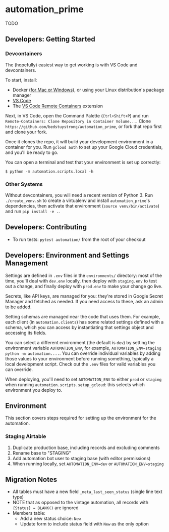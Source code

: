 # automation_prime

TODO

## Developers: Getting Started

### Devcontainers

The (hopefully) easiest way to get working is with VS Code and devcontainers.

To start, install:

* Docker ([for Mac or Windows](https://www.docker.com/products/docker-desktop)), or using your Linux distribution's package manager
* [VS Code](https://code.visualstudio.com/)
* The [VS Code Remote Containers](https://marketplace.visualstudio.com/items?itemName=ms-vscode-remote.remote-containers) extension

Next, in VS Code, open the Command Palette (`Ctrl+Shift+P`) and run `Remote-Containers: Clone Repository in Container Volume...`. Clone `https://github.com/bedstuystrong/automation_prime`, or fork that repo first and clone your fork.

Once it clones the repo, it will build your development environment in a container for you. Run `gcloud auth` to set up your Google Cloud credentials, and you'll be ready to go.

You can open a terminal and test that your environment is set up correctly:

```
$ python -m automation.scripts.local -h
```

### Other Systems

Without devcontainers, you will need a recent version of Python 3. Run `./create_venv.sh` to create a virtualenv and install `automation_prime`'s dependencies, then activate that environment (`source venv/bin/activate`) and run `pip install -e .`.

## Developers: Contributing
- To run tests: `pytest automation/` from the root of your checkout

## Developers: Environment and Settings Management

Settings are defined in `.env` files in the `environments/` directory: most of the time, you'll deal with `dev.env` locally, then deploy with `staging.env` to test out a change, and finally deploy with `prod.env` to make your change go live.

Secrets, like API keys, are managed for you: they're stored in Google Secret Manager and fetched as needed. If you need access to these, ask an admin to be added.

Setting schemas are managed near the code that uses them. For example, each client (in `automation.clients`) has some related settings defined with a schema, which you can access by instantiating that settings object and accessing its fields.

You can select a different environment (the default is `dev`) by setting the environment variable `AUTOMATION_ENV`, for example, `AUTOMATION_ENV=staging python -m automation....`. You can override individual variables by adding those values to your environment before running something, typically a local development script. Check out the `.env` files for valid variables you can override.

When deploying, you'll need to set `AUTOMATION_ENV` to either `prod` or `staging` when running `automation.scripts.setup_gcloud`: this selects which environment you deploy to.

## Environment

This section covers steps required for setting up the environment for the automation.

### Staging Airtable

1. Duplicate production base, including records and excluding comments
2. Rename base to "STAGING"
3. Add automation bot user to staging base (with editor permissions)
4. When running locally, set `AUTOMATION_ENV=dev` or `AUTOMATION_ENV=staging`

## Migration Notes

- All tables must have a new field `_meta_last_seen_status` (single line text type)
- NOTE that as opposed to the vintage automation, all records with `{Status} = BLANK()` are ignored
- Members table:
    - Add a new status choice: `New`
    - Update form to include status field with `New` as the only option
